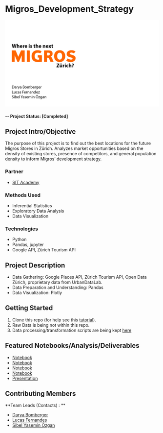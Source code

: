 # Migros_Development_Strategy

![Where is the next Migros](reports/img/1.png)


#### -- Project Status: [Completed]

## Project Intro/Objective
The purpose of this project is to find out the best locations for the future Migros Stores in Zürich.
Analyzes market opportunities based on the density of existing stores, presence of competitors, and general population density to inform Migros’ development strategy.

### Partner
* [SIT Academy](https://sit.academy/)

### Methods Used
* Inferential Statistics
* Exploratory Data Analysis
* Data Visualization

### Technologies
* Python
* Pandas, jupyter
* Google API, Zürich Tourism API

## Project Description

- Data Gathering: Google Places API, Zürich Tourism API, Open Data Zürich, proprietary data from UrbanDataLab.
- Data Preparation and Understanding: Pandas 
- Data Visualization: Plotly

## Getting Started

1. Clone this repo (for help see this [tutorial](https://help.github.com/articles/cloning-a-repository/)).
2. Raw Data is being not within this repo.
3. Data processing/transformation scripts are being kept [here](notebooks)

## Featured Notebooks/Analysis/Deliverables
* [Notebook](notebooks/google_api.ipynb)
* [Notebook](notebooks/visualization.ipynb)
* [Notebook](notebooks/vegan_restaurants_notebook.ipynb)
* [Notebook](notebooks/Zürich_Tax_Incomes.ipynb)
* [Presentation](reports/Presentation-reduced.pdf)


## Contributing Members

**Team Leads (Contacts) : **
- [Darya Bomberger](https://github.com/dbomberger)
- [Lucas Fernandes](https://github.com/LucR31)
- [Sibel Yasemin Özgan](https://github.com/sibelyozgan)

